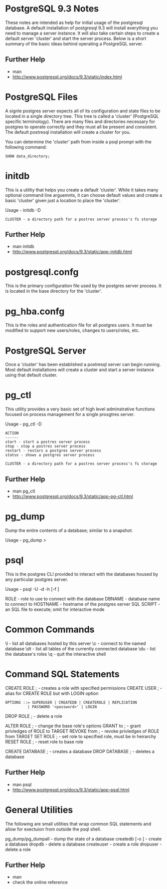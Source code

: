 
PostgreSQL 9.3 Notes
====================

These notes are intended as help for initial usage of the postgresql database.
A default installation of postgresql 9.3 will install everything you need to
manage a server instance. It will also take certain steps to create a default
server 'cluster' and start the server process. Below is a short summary of the
basic ideas behind operating a PostgreSQL server.

  Further Help
  ------------
  * man <postgres tool>
  * http://www.postgresql.org/docs/9.3/static/index.html
  
PostgreSQL Files
================

  A signle postgres server expects all of its configuration and state files to
  be located in a single directory tree. This tree is called a 'cluster'
  (PostgreSQL specific terminology). There are many files and directories
  necessary for postgres to operate correctly and they must all be present and
  consistent. The default postresql installation will create a cluster for you.

  You can determine the 'cluster' path from inside a psql prompt with the
  following command: 
  
    SHOW data_directory;

initdb
======

  This is a utility that helps you create a default 'cluster'. While it takes
  many optional command line arguemnts, it can choose default values and create
  a basic 'cluster' given just a location to place the 'cluster'.

  Usage - initdb -D <CLUSTER>

    CLUSTER - a directory path for a postres server process's fs storage

  Further Help
  ------------
  * man initdb
  * http://www.postgresql.org/docs/9.3/static/app-initdb.html

postgresql.confg
================

  This is the primary configuration file used by the postgres server process. It
  is located in the base directory for the 'cluster'.

pg_hba.confg
============

  This is the roles and authentication file for all postgres users. It must be
  modified to support new users/roles, changes to users/roles, etc.

PostgreSQL Server
=================

  Once a 'cluster' has been established a postresql server can begin running.
  Most default installations will create a cluster and start a server instance
  using that default cluster.

pg_ctl
======

  This utility provides a very basic set of high level adminstrative functions
  focused on process management for a single prosgtres server.

  Usage - pg_ctl <ACTION> -D <CLUSTER>

    ACTION
    ------
    start - start a postres server process
    stop - stop a postres server process
    restart - restars a postgres server process
    status - shows a postgres server process

    CLUSTER - a directory path for a postres server process's fs storage

  Further Help
  ------------
  * man pg_ctl
  * http://www.postgresql.org/docs/9.3/static/app-pg-ctl.html

pg_dump
=======

  Dump the entire contents of a database; similar to a snapshot.

  Usage - pg_dump <DB NAME> > <OUTPUT FILE>

psql
====

  This is the postgres CLI provided to interact with the databases housed by any
  particular postgres server.

  Usage - psql -U <ROLE> -d <DBNAME> -h <HOSTNAME> [-f <SQL SCRIPT>]

  ROLE - role to use to connect with the database
  DBNAME - database name to connect to
  HOSTNAME - hostname of the postgres server
  SQL SCRIPT - an SQL file to execute; omit for interactive mode

  Common Commands
  ===============

  \l - list all databases hosted by this server
  \c <DBNAME> - connect to the named database
  \dt - list all tables of the currently connected database
  \du - list the database's roles
  \q - quit the interactive shell

  Command SQL Statements
  ======================

  CREATE ROLE <ROLE> <OPTIONS> ; - creates a role with specified permissions
  CREATE USER <ROLE> <OPTIONS> ; - alias for CREATE ROLE but with LOGIN option

    OPTIONS ::= SUPERUSER | CREATEDB | CREATEROLE | REPLICATION
              | PASSWORD '<password>' | LOGIN

  DROP ROLE <ROLE> ;            - delete a role

  ALTER ROLE <OPTIONS> ;        - change the base role's options
  GRANT <ROLE> to <TARGET> ;    - grant privledges of ROLE to TARGET
  REVOKE <ROLE> from <TARGET> ; - revoke privledges of ROLE from TARGET
  SET ROLE <ROLE> ;             - set role to specified role, must be in heirarchy
  RESET ROLE <ROLE> ;           - reset role to base role

  CREATE DATABASE <DBNAME> ;    - creates a database
  DROP DATABASE <DBNAME> ;      - deletes a database

  Further Help
  ------------
  * man psql
  * http://www.postgresql.org/docs/9.3/static/app-psql.html

General Utilities
=================

  The following are small utilities that wrap common SQL statements and allow
  for exectuion from outside the psql shell.

  pg_dump/pg_dumpall - dump the state of a database
  createdb <DBNAME> [-o <ROLE>] - create a database
  dropdb <DBNAME> - delete a database
  createuser <ROLE> - create a role
  dropuser <ROLE> - delete a role

  Further Help
  ------------
  * man <utility>
  * check the online reference



